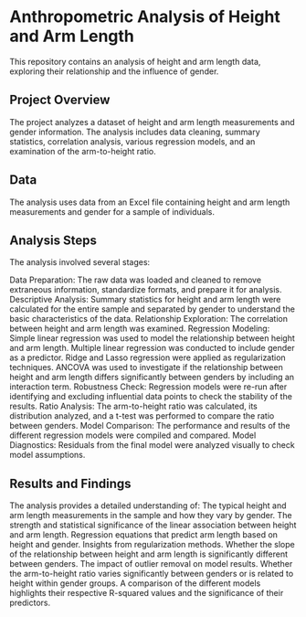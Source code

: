 # Anthropometric Analysis of Height and Arm Length
This repository contains an analysis of height and arm length data, exploring their relationship and the influence of gender.

## Project Overview
The project analyzes a dataset of height and arm length measurements and gender information. The analysis includes data cleaning, summary statistics, correlation analysis, various regression models, and an examination of the arm-to-height ratio.

## Data
The analysis uses data from an Excel file containing height and arm length measurements and gender for a sample of individuals.

## Analysis Steps
The analysis involved several stages:

Data Preparation: The raw data was loaded and cleaned to remove extraneous information, standardize formats, and prepare it for analysis.
Descriptive Analysis: Summary statistics for height and arm length were calculated for the entire sample and separated by gender to understand the basic characteristics of the data.
Relationship Exploration: The correlation between height and arm length was examined.
Regression Modeling:
Simple linear regression was used to model the relationship between height and arm length.
Multiple linear regression was conducted to include gender as a predictor.
Ridge and Lasso regression were applied as regularization techniques.
ANCOVA was used to investigate if the relationship between height and arm length differs significantly between genders by including an interaction term.
Robustness Check: Regression models were re-run after identifying and excluding influential data points to check the stability of the results.
Ratio Analysis: The arm-to-height ratio was calculated, its distribution analyzed, and a t-test was performed to compare the ratio between genders.
Model Comparison: The performance and results of the different regression models were compiled and compared.
Model Diagnostics: Residuals from the final model were analyzed visually to check model assumptions.

## Results and Findings

The analysis provides a detailed understanding of:
The typical height and arm length measurements in the sample and how they vary by gender.
The strength and statistical significance of the linear association between height and arm length.
Regression equations that predict arm length based on height and gender.
Insights from regularization methods.
Whether the slope of the relationship between height and arm length is significantly different between genders.
The impact of outlier removal on model results.
Whether the arm-to-height ratio varies significantly between genders or is related to height within gender groups.
A comparison of the different models highlights their respective R-squared values and the significance of their predictors.



